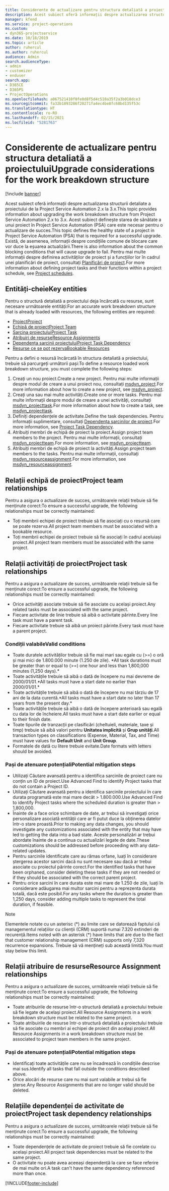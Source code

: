 ```yaml
---
title: Considerente de actualizare pentru structura detaliată a proiectului
description: Acest subiect oferă informații despre actualizarea structurii detaliate a proiectului de la Project Service Automation 2.x la 3.x.
manager: kfend
ms.service: project-operations
ms.custom:
- dyn365-projectservice
ms.date: 10/18/2019
ms.topic: article
author: ruhercul
ms.author: ruhercul
audience: Admin
search.audienceType:
- admin
- customizer
- enduser
search.app:
- D365CE
- D365PS
- ProjectOperations
ms.openlocfilehash: a067521410f0fe0d8f5d4c510a35f2a3b018dce3
ms.sourcegitcommit: fa32b1893286f20271fa4ec4be8fc68bd135f53c
ms.translationtype: HT
ms.contentlocale: ro-RO
ms.lasthandoff: 02/15/2021
ms.locfileid: "5281763"
---
```

# <a name="upgrade-considerations-for-the-work-breakdown-structure"></a><span data-ttu-id="07701-103">Considerente de actualizare pentru structura detaliată a proiectului</span><span class="sxs-lookup"><span data-stu-id="07701-103">Upgrade considerations for the work breakdown structure</span></span>

[!include [banner](../includes/psa-now-project-operations.md)]

<span data-ttu-id="07701-104">Acest subiect oferă informații despre actualizarea structurii detaliate a proiectului de la Project Service Automation 2.x la 3.x.</span><span class="sxs-lookup"><span data-stu-id="07701-104">This topic provides information about upgrading the work breakdown structure from Project Service Automation 2.x to 3.x.</span></span> <span data-ttu-id="07701-105">Acest subiect definește starea de sănătate a unui proiect în Project Service Automation (PSA) care este necesar pentru o actualizare de succes.</span><span class="sxs-lookup"><span data-stu-id="07701-105">This topic defines the healthy state of a project in Project Service Automation (PSA) that is required for a successful upgrade.</span></span> <span data-ttu-id="07701-106">Există, de asemenea, informații despre condițiile comune de blocare care vor duce la eșuarea actualizării.</span><span class="sxs-lookup"><span data-stu-id="07701-106">There is also information about the common blocking conditions that will cause upgrade to fail.</span></span> <span data-ttu-id="07701-107">Pentru mai multe informații despre definirea activităților de proiect și a funcțiilor lor în cadrul unei planificări de proiect, consultați [Planificări de proiect](project-creating.md).</span><span class="sxs-lookup"><span data-stu-id="07701-107">For more information about defining project tasks and their functions within a project schedule, see [Project schedules](project-creating.md).</span></span>

## <a name="key-entities"></a><span data-ttu-id="07701-108">Entități-cheie</span><span class="sxs-lookup"><span data-stu-id="07701-108">Key entities</span></span>
<span data-ttu-id="07701-109">Pentru o structură detaliată a proiectului deja încărcată cu resurse, sunt necesare următoarele entități:</span><span class="sxs-lookup"><span data-stu-id="07701-109">For an accurate work breakdown structure that is already loaded with resources, the following entities are required:</span></span>

- [<span data-ttu-id="07701-110">Proiect</span><span class="sxs-lookup"><span data-stu-id="07701-110">Project</span></span>](https://docs.microsoft.com/dynamics365/customerengagement/on-premises/developer/entities/msdyn_project)
- [<span data-ttu-id="07701-111">Echipă de proiect</span><span class="sxs-lookup"><span data-stu-id="07701-111">Project Team</span></span>](https://docs.microsoft.com/dynamics365/customerengagement/on-premises/developer/entities/msdyn_projectteam)
- [<span data-ttu-id="07701-112">Sarcina proiectului</span><span class="sxs-lookup"><span data-stu-id="07701-112">Project Task</span></span>](https://docs.microsoft.com/dynamics365/customerengagement/on-premises/developer/entities/msdyn_projecttask)
- [<span data-ttu-id="07701-113">Atribuiri de resurse</span><span class="sxs-lookup"><span data-stu-id="07701-113">Resource Assignments</span></span>](https://docs.microsoft.com/dynamics365/customerengagement/on-premises/developer/entities/msdyn_resourceassignment)
- [<span data-ttu-id="07701-114">Dependența sarcinii proiectului</span><span class="sxs-lookup"><span data-stu-id="07701-114">Project Task Dependency</span></span>](https://docs.microsoft.com/dynamics365/customerengagement/on-premises/developer/entities/msdyn_projecttaskdependency)
- [<span data-ttu-id="07701-115">Resurse ce se pot rezerva</span><span class="sxs-lookup"><span data-stu-id="07701-115">Bookable Resources</span></span>](https://docs.microsoft.com/dynamics365/customerengagement/on-premises/developer/entities/bookableresource)

<span data-ttu-id="07701-116">Pentru a defini o resursă încărcată în structura detaliată a proiectului, trebuie să parcurgeți următorii pași:</span><span class="sxs-lookup"><span data-stu-id="07701-116">To define a resource loaded work breakdown structure, you must complete the following steps:</span></span>

1. <span data-ttu-id="07701-117">Creați un nou proiect.</span><span class="sxs-lookup"><span data-stu-id="07701-117">Create a new project.</span></span> <span data-ttu-id="07701-118">Pentru mai multe informații despre modul de creare a unui proiect nou, consultați [msdyn_project](https://docs.microsoft.com/dynamics365/customerengagement/on-premises/developer/entities/msdyn_project).</span><span class="sxs-lookup"><span data-stu-id="07701-118">For more information about how to create a new project, see [msdyn_project](https://docs.microsoft.com/dynamics365/customerengagement/on-premises/developer/entities/msdyn_project).</span></span>
2. <span data-ttu-id="07701-119">Creați una sau mai multe activități.</span><span class="sxs-lookup"><span data-stu-id="07701-119">Create one or more tasks.</span></span> <span data-ttu-id="07701-120">Pentru mai multe informații despre modul de creare a unei activități, consultați [msdyn_projecttask](https://docs.microsoft.com/dynamics365/customerengagement/on-premises/developer/entities/msdyn_projecttask).</span><span class="sxs-lookup"><span data-stu-id="07701-120">For more information about how to create a task, see [msdyn_projecttask](https://docs.microsoft.com/dynamics365/customerengagement/on-premises/developer/entities/msdyn_projecttask).</span></span>
3. <span data-ttu-id="07701-121">Definiți dependențele de activitate.</span><span class="sxs-lookup"><span data-stu-id="07701-121">Define the task dependencies.</span></span> <span data-ttu-id="07701-122">Pentru informații suplimentare, consultați [Dependența sarcinilor de proiect](https://docs.microsoft.com/dynamics365/customerengagement/on-premises/developer/entities/msdyn_projecttaskdependency).</span><span class="sxs-lookup"><span data-stu-id="07701-122">For more information, see [Project Task Dependency](https://docs.microsoft.com/dynamics365/customerengagement/on-premises/developer/entities/msdyn_projecttaskdependency).</span></span>
4. <span data-ttu-id="07701-123">Atribuiți membri de echipă de proiect la proiect.</span><span class="sxs-lookup"><span data-stu-id="07701-123">Assign project team members to the project.</span></span> <span data-ttu-id="07701-124">Pentru mai multe informații, consultați [msdyn_projectteam](https://docs.microsoft.com/dynamics365/customerengagement/on-premises/developer/entities/msdyn_projectteam).</span><span class="sxs-lookup"><span data-stu-id="07701-124">For more information, see [msdyn_projectteam](https://docs.microsoft.com/dynamics365/customerengagement/on-premises/developer/entities/msdyn_projectteam).</span></span>
5. <span data-ttu-id="07701-125">Atribuiți membri de echipă de proiect la activități.</span><span class="sxs-lookup"><span data-stu-id="07701-125">Assign project team members to the tasks.</span></span> <span data-ttu-id="07701-126">Pentru mai multe informații, consultați [msdyn_resourceassignment](https://docs.microsoft.com/dynamics365/customerengagement/on-premises/developer/entities/msdyn_resourceassignment).</span><span class="sxs-lookup"><span data-stu-id="07701-126">For more information, see [msdyn_resourceassignment](https://docs.microsoft.com/dynamics365/customerengagement/on-premises/developer/entities/msdyn_resourceassignment).</span></span>

## <a name="project-team-relationships"></a><span data-ttu-id="07701-127">Relații echipă de proiect</span><span class="sxs-lookup"><span data-stu-id="07701-127">Project team relationships</span></span>

<span data-ttu-id="07701-128">Pentru a asigura o actualizare de succes, următoarele relații trebuie să fie menținute corect:</span><span class="sxs-lookup"><span data-stu-id="07701-128">To ensure a successful upgrade, the following relationships must be correctly maintained:</span></span>
- <span data-ttu-id="07701-129">Toți membrii echipei de proiect trebuie să fie asociați cu o resursă care se poate rezerva.</span><span class="sxs-lookup"><span data-stu-id="07701-129">All project team members must be associated with a bookable resource.</span></span>
- <span data-ttu-id="07701-130">Toți membrii echipei de proiect trebuie să fie asociați în cadrul aceluiași proiect.</span><span class="sxs-lookup"><span data-stu-id="07701-130">All project team members must be associated with the same project.</span></span> 

## <a name="project-task-relationships"></a><span data-ttu-id="07701-131">Relații activități de proiect</span><span class="sxs-lookup"><span data-stu-id="07701-131">Project task relationships</span></span>
<span data-ttu-id="07701-132">Pentru a asigura o actualizare de succes, următoarele relații trebuie să fie menținute corect:</span><span class="sxs-lookup"><span data-stu-id="07701-132">To ensure a successful upgrade, the following relationships must be correctly maintained:</span></span>

- <span data-ttu-id="07701-133">Orice activități asociate trebuie să fie asociate cu același proiect.</span><span class="sxs-lookup"><span data-stu-id="07701-133">Any related tasks must be associated with the same project.</span></span>
- <span data-ttu-id="07701-134">Fiecare activitate de linie trebuie să aibă o activitate părinte.</span><span class="sxs-lookup"><span data-stu-id="07701-134">Every line task must have a parent task.</span></span>
- <span data-ttu-id="07701-135">Fiecare activitate trebuie să aibă un proiect părinte.</span><span class="sxs-lookup"><span data-stu-id="07701-135">Every task must have a parent project.</span></span>

### <a name="valid-conditions"></a><span data-ttu-id="07701-136">Condiții valabile</span><span class="sxs-lookup"><span data-stu-id="07701-136">Valid conditions</span></span>

- <span data-ttu-id="07701-137">Toate duratele activităților trebuie să fie mai mari sau egale cu (>=) o oră și mai mici de 1.800.000 minute (1.250 de zile). \*</span><span class="sxs-lookup"><span data-stu-id="07701-137">All task durations must be greater than or equal to (>=) one hour and less than 1,800,000 minutes (1,250 days).\*</span></span>
- <span data-ttu-id="07701-138">Toate activitățile trebuie să aibă o dată de începere nu mai devreme de 2000/01/01.\*</span><span class="sxs-lookup"><span data-stu-id="07701-138">All tasks must have a start date no earlier than 2000/01/01.\*</span></span>
- <span data-ttu-id="07701-139">Toate activitățile trebuie să aibă o dată de începere nu mai târziu de 17 ani de la data curentă.\*</span><span class="sxs-lookup"><span data-stu-id="07701-139">All tasks must have a start date no later than 17 years from the present day.\*</span></span>
- <span data-ttu-id="07701-140">Toate activitățile trebuie să aibă o dată de începere anterioară sau egală cu data lor de încheiere.</span><span class="sxs-lookup"><span data-stu-id="07701-140">All tasks must have a start date earlier or equal to their finish date.</span></span>
- <span data-ttu-id="07701-141">Toate tipurile de tranzacții pe clasificări (cheltuieli, materiale, taxe și timp) trebuie să aibă valori pentru **Unitatea implicită** și **Grup unități**.</span><span class="sxs-lookup"><span data-stu-id="07701-141">All transaction types on classifications (Expense, Material, Tax, and Time) must have values for **Default Unit** and **Unit Group**.</span></span>
- <span data-ttu-id="07701-142">Formatele de dată cu litere trebuie evitate.</span><span class="sxs-lookup"><span data-stu-id="07701-142">Date formats with letters should be avoided.</span></span>

### <a name="potential-mitigation-steps"></a><span data-ttu-id="07701-143">Pași de atenuare potențiali</span><span class="sxs-lookup"><span data-stu-id="07701-143">Potential mitigation steps</span></span>
- <span data-ttu-id="07701-144">Utilizați Căutare avansată pentru a identifica sarcinile de proiect care nu conțin un ID de proiect.</span><span class="sxs-lookup"><span data-stu-id="07701-144">Use Advanced Find to identify Project tasks that do not contain a Project ID.</span></span>
- <span data-ttu-id="07701-145">Utilizați Căutare avansată pentru a identifica sarcinile proiectului în care durata programată este mai mare decât > 1.800.000.</span><span class="sxs-lookup"><span data-stu-id="07701-145">Use Advanced Find to identify Project tasks where the scheduled duration is greater than > 1,800,000.</span></span>
- <span data-ttu-id="07701-146">Înainte de a face orice schimbare de date, ar trebui să investigați orice personalizare asociată entității care ar fi putut duce la obținerea datelor într-o stare proastă.</span><span class="sxs-lookup"><span data-stu-id="07701-146">Prior to making any data changes, you should investigate any customizations associated with the entity that may have led to getting the data into a bad state.</span></span> <span data-ttu-id="07701-147">Aceste personalizări ar trebui abordate înainte de a continua cu actualizări legate de date.</span><span class="sxs-lookup"><span data-stu-id="07701-147">These customizations should be addressed before proceeding with any data-related updates.</span></span>
- <span data-ttu-id="07701-148">Pentru sarcinile identificate care au rămas orfane, luați în considerare ștergerea acestor sarcini dacă nu sunt necesare sau dacă ar trebui asociate cu proiectul părinte corect.</span><span class="sxs-lookup"><span data-stu-id="07701-148">For the identified tasks that have been orphaned, consider deleting these tasks if they are not needed or if they should be associated with the correct parent project.</span></span>
- <span data-ttu-id="07701-149">Pentru orice sarcini în care durata este mai mare de 1.250 de zile, luați în considerare adăugarea mai multor sarcini pentru a reprezenta durata totală, dacă este posibil.</span><span class="sxs-lookup"><span data-stu-id="07701-149">For any tasks where the duration is greater than 1,250 days, consider adding multiple tasks to represent the total duration, if feasible.</span></span>

> [!NOTE]
> <span data-ttu-id="07701-150">Elementele notate cu un asterisc (\*) au limite care se datorează faptului că managementul relațiilor cu clienții (CRM) suportă numai 7.320 extinderi de recurență.</span><span class="sxs-lookup"><span data-stu-id="07701-150">Items noted with an asterisk (\*) have limits that are due to the fact that customer relationship management (CRM) supports only 7,320 recurrence expansions.</span></span> <span data-ttu-id="07701-151">Trebuie să vă mențineți sub această limită.</span><span class="sxs-lookup"><span data-stu-id="07701-151">You must stay below this limit.</span></span>

## <a name="resource-assignment-relationships"></a><span data-ttu-id="07701-152">Relații atribuire de resurse</span><span class="sxs-lookup"><span data-stu-id="07701-152">Resource Assignment relationships</span></span>
<span data-ttu-id="07701-153">Pentru a asigura o actualizare de succes, următoarele relații trebuie să fie menținute corect:</span><span class="sxs-lookup"><span data-stu-id="07701-153">To ensure a successful upgrade, the following relationships must be correctly maintained:</span></span>

- <span data-ttu-id="07701-154">Toate atribuirile de resurse într-o structură detaliată a proiectului trebuie să fie legate de același proiect.</span><span class="sxs-lookup"><span data-stu-id="07701-154">All Resource Assignments in a work breakdown structure must be related to the same project.</span></span>
- <span data-ttu-id="07701-155">Toate atribuirile de resurse într-o structură detaliată a proiectului trebuie să fie asociate cu membri ai echipei de proiect din același proiect.</span><span class="sxs-lookup"><span data-stu-id="07701-155">All Resource Assignments in a work breakdown structure must be associated to project team members in the same project.</span></span>

### <a name="potential-mitigation-steps"></a><span data-ttu-id="07701-156">Pași de atenuare potențiali</span><span class="sxs-lookup"><span data-stu-id="07701-156">Potential mitigation steps</span></span>
- <span data-ttu-id="07701-157">Identificați toate activitățile care nu se încadrează în condițiile descrise mai sus.</span><span class="sxs-lookup"><span data-stu-id="07701-157">Identify all tasks that fall outside the conditions described above.</span></span>  
- <span data-ttu-id="07701-158">Orice alocări de resurse care nu mai sunt valabile ar trebui să fie șterse.</span><span class="sxs-lookup"><span data-stu-id="07701-158">Any Resource Assignments that are no longer valid should be deleted.</span></span>

## <a name="project-task-dependency-relationships"></a><span data-ttu-id="07701-159">Relațiile dependenței de activitate de proiect</span><span class="sxs-lookup"><span data-stu-id="07701-159">Project task dependency relationships</span></span>
<span data-ttu-id="07701-160">Pentru a asigura o actualizare de succes, următoarele relații trebuie să fie menținute corect:</span><span class="sxs-lookup"><span data-stu-id="07701-160">To ensure a successful upgrade, the following relationships must be correctly maintained:</span></span>

- <span data-ttu-id="07701-161">Toate dependențele de activitate de proiect trebuie să fie corelate cu același proiect.</span><span class="sxs-lookup"><span data-stu-id="07701-161">All project task dependencies must be related to the same project.</span></span>
- <span data-ttu-id="07701-162">O activitate nu poate avea aceeași dependență la care se face referire de mai multe ori.</span><span class="sxs-lookup"><span data-stu-id="07701-162">A task can't have the same dependency referenced more than once.</span></span>


[!INCLUDE[footer-include](../includes/footer-banner.md)]